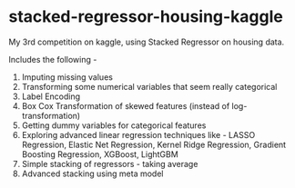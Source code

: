 # stacked-regressor-housing-kaggle
My 3rd competition on kaggle, using Stacked Regressor on housing data.  

Includes the following - 
1. Imputing missing values
2. Transforming some numerical variables that seem really categorical
3. Label Encoding
4. Box Cox Transformation of skewed features (instead of log-transformation)
5. Getting dummy variables for categorical features
6. Exploring advanced linear regression techniques like - LASSO Regression, Elastic Net Regression, Kernel Ridge Regression,      Gradient Boosting Regression, XGBoost, LightGBM
7. Simple stacking of regressors - taking average
8. Advanced stacking using meta model 
